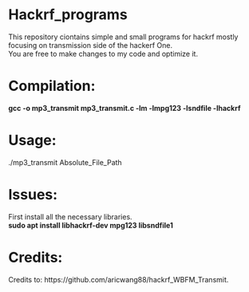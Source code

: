 <h1> Hackrf_programs </h1>
<p>This repository ciontains simple and small programs for hackrf mostly focusing on transmission side of the hackerf One.<br>
You are free to make changes to my code and optimize it.</p>

<h1>Compilation:</h1>
<b>gcc -o mp3_transmit mp3_transmit.c -lm -lmpg123 -lsndfile -lhackrf</b>

<h1> Usage: </h1>
./mp3_transmit Absolute_File_Path
  
<h1> Issues: </h1>
<p>First install all the necessary libraries.<br>
<b>sudo apt install libhackrf-dev mpg123 libsndfile1</b></p>

<h1>Credits:</h1>
Credits to: https://github.com/aricwang88/hackrf_WBFM_Transmit.
